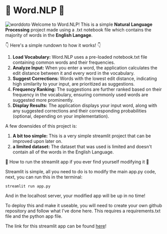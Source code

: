 # 🚀 Word.NLP 🚀

![worddoto](https://github.com/ArmandFS/word.nlp/assets/68105213/4f48c0ed-e1ee-4705-ae3b-ece6056c5a59)
Welcome to Word.NLP! This is a simple **Natural Language Processing** project made using a .txt notebook file which contains the majority of words in the **English Langage**.

👇 Here's a simple rundown to how it works! 👇

1. **Load Vocabulary:** Word.NLP uses a pre-loaded notebook.txt file containing common words and their frequencies.
2. **Analyze Input:** When you enter a word, the application calculates the edit distance between it and every word in the vocabulary.
3. **Suggest Corrections:** Words with the lowest edit distance, indicating high similarity to your input, are prioritized as suggestions.
4. **Frequency Ranking:** The suggestions are further ranked based on their frequency in the vocabulary, ensuring commonly used words are suggested more prominently.
5. **Display Results:** The application displays your input word, along with any suggested corrections and their corresponding probabilities (optional, depending on your implementation).

A few downsides of this project is:
1. **A bit too simple:** This is a very simple streamlit project that can be improved upon later on.
2. **a limited dataset:** The dataset that was used is limited and doesn't contain all of the words in the English Language.


🚀 How to run the streamlit app if you ever find yourself modifying it 🚀

Streamlit is simple, all you need to do is to modify the main app.py code, next, you can run this in the terminal:

```
streamlit run app.py
```

And in the localhost server, your modified app will be up in no time!

To deploy this and make it useable, you will need to create your own github repository and follow what I've done here. This requires a requirements.txt file and the python app file.

The link for this streamlit app can be found [here](https://keyboard-auto-nlp-fpxbvtbyje6ibht3s5czkl.streamlit.app/)! 
